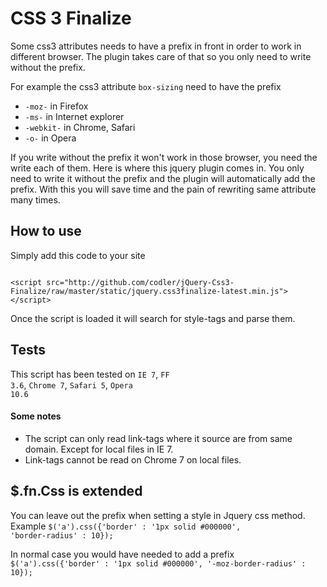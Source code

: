 # CSS 3 Finalize

Some css3 attributes needs to have a prefix in front in order to work in different browser. The plugin takes care of that so you only need to write without the prefix.

For example the css3 attribute <code>box-sizing</code> need to have the prefix 
<ul>
<li><code>-moz-</code> in Firefox</li>
<li><code>-ms-</code> in Internet explorer</li>
<li><code>-webkit-</code> in Chrome, Safari</li>
<li><code>-o-</code> in Opera</li>
</ul>
If you write without the prefix it won't work in those browser, you need the write each of them. Here is where this jquery plugin comes in. You only need to write it without the prefix and the plugin will automatically add the prefix. With this you will save time and the pain of rewriting same attribute many times.

## How to use

Simply add this code to your site

<code>
&lt;script src=&quot;http://github.com/codler/jQuery-Css3-Finalize/raw/master/static/jquery.css3finalize-latest.min.js&quot;&gt;&lt;/script&gt;
</code>

Once the script is loaded it will search for style-tags and parse them.

## Tests

This script has been tested on <code>IE 7</code>, <code>FF 3.6</code>, <code>Chrome 7</code>, <code>Safari 5</code>, <code>Opera 10.6</code>

#### Some notes
* The script can only read link-tags where it source are from same domain. Except for local files in IE 7.
* Link-tags cannot be read on Chrome 7 on local files.

## $.fn.Css is extended

You can leave out the prefix when setting a style in Jquery css method.
Example
<code>$('a').css({'border' : '1px solid #000000', 'border-radius' : 10});</code>

In normal case you would have needed to add a prefix
<code>$('a').css({'border' : '1px solid #000000', '-moz-border-radius' : 10});</code>